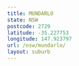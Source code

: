 ```yaml
---
title: MUNDARLO
state: NSW
postcode: 2729
latitude: -35.227753
longitude: 147.923797
url: /nsw/mundarlo/
layout: suburb
---
```

